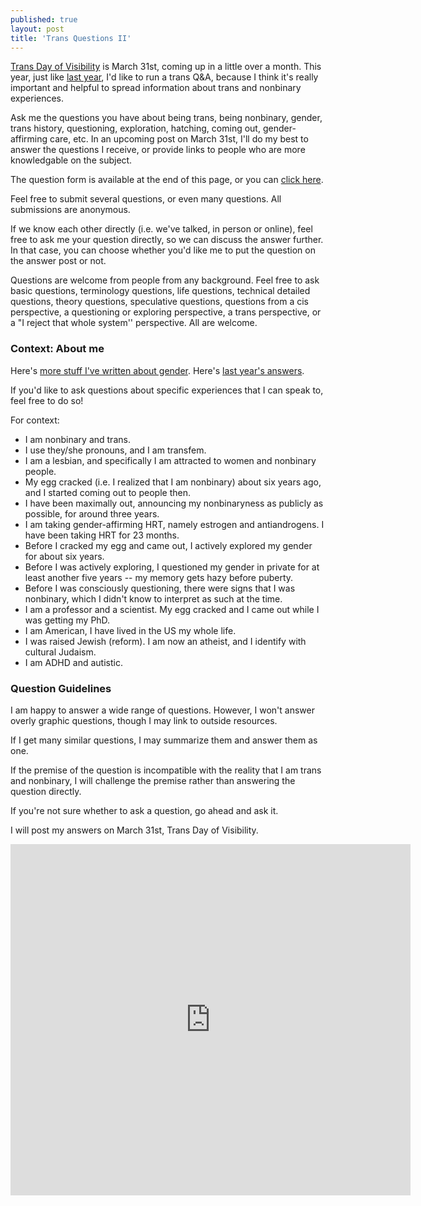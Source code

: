 ```yaml
---
published: true
layout: post
title: 'Trans Questions II'
---
```


[Trans Day of Visibility](https://en.wikipedia.org/wiki/International_Transgender_Day_of_Visibility)
is March 31st, coming up in a little over a month.
This year, just like [last year](2024/03/31/trans-qa), I'd like to run a trans Q&A,
because I think it's really important and helpful to spread information about
trans and nonbinary experiences.

Ask me the questions you have about being trans, being nonbinary, gender,
trans history,
questioning, exploration, hatching, coming out, gender-affirming care, etc.
In an upcoming post on March 31st, I'll do my best to answer the questions I receive,
or provide links to people who are more knowledgable on the subject.


The question form is available at the end of this page, or you can
[click here](https://docs.google.com/forms/d/e/1FAIpQLSd9rLBnzQSLYKNMEMZamczrvaePoWCgFUYKWSeCpsZntApRRw/viewform).

Feel free to submit several questions, or even many questions.
All submissions are anonymous.

If we know each other directly (i.e. we've talked, in person or online),
feel free to ask me your question directly, so we can discuss the answer further.
In that case, you can choose whether you'd like me to put the question on the answer post or not.

Questions are welcome from people from any background.
Feel free to ask basic questions,
terminology questions,
life questions,
technical detailed questions,
theory questions,
speculative questions,
questions from a cis perspective,
a questioning or exploring perspective,
a trans perspective,
or a "I reject that whole system'' perspective.
All are welcome.

### Context: About me

Here's [more stuff I've written about gender](/gender).
Here's [last year's answers](/2024/03/31/trans-qa).

If you'd like to ask questions about specific experiences that I can speak to,
feel free to do so!

For context:
* I am nonbinary and trans.
* I use they/she pronouns, and I am transfem.
* I am a lesbian, and specifically I am attracted to women and nonbinary people.
* My egg cracked (i.e. I realized that I am nonbinary)
about six years ago,
and I started coming out to people then.
* I have been maximally out, announcing my nonbinaryness as publicly as possible,
for around three years.
* I am taking gender-affirming HRT, namely estrogen and antiandrogens. I have been taking HRT for 23 months.
* Before I cracked my egg and came out, I actively explored my gender for about six years.
* Before I was actively exploring,
I questioned my gender in private for at least another five years
-- my memory gets hazy before puberty.
* Before I was consciously questioning,
there were signs that I was nonbinary, which I didn't know to interpret as such at the time.
* I am a professor and a scientist.
My egg cracked and I came out while I was getting my PhD.
* I am American, I have lived in the US my whole life.
* I was raised Jewish (reform).
I am now an atheist, and I identify with cultural Judaism.
* I am ADHD and autistic.

### Question Guidelines

I am happy to answer a wide range of questions.
However, I won't answer overly graphic questions,
though I may link to outside resources.

If I get many similar questions, I may summarize them and answer them as one.

If the premise of the question is incompatible with the reality that I am trans and nonbinary,
I will challenge the premise rather than answering the question directly.

If you're not sure whether to ask a question, go ahead and ask it.

I will post my answers on March 31st, Trans Day of Visibility.

<iframe src="https://docs.google.com/forms/d/e/1FAIpQLSd9rLBnzQSLYKNMEMZamczrvaePoWCgFUYKWSeCpsZntApRRw/viewform?embedded=true" width="640" height="562" frameborder="0" marginheight="0" marginwidth="0">Loading…</iframe>
